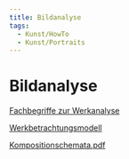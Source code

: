 ```yaml
---
title: Bildanalyse
tags:
  - Kunst/HowTo
  - Kunst/Portraits
---
```

# Bildanalyse

[Fachbegriffe zur Werkanalyse](./Bildanalyse/_VorbereitungKlausurFachbegriffezurWerkanalyseS1.pdf)

[Werkbetrachtungsmodell](./Bildanalyse/_AB_205119_u63k9n_werkbetrachtungsmodell.pdf)

[Kompositionschemata.pdf](./Bildanalyse/_AB_Komposition02_Schemata.pdf)
